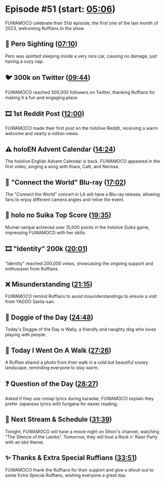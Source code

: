 # Episode #51 (start: [05:06](https://youtu.be/v6lsxvh3qNs?t=05m06s))

FUWAMOCO celebrate their 51st episode, the first one of the last month of 2023, welcoming Ruffians to the show.

## 👀 Pero Sighting ([07:10](https://youtu.be/v6lsxvh3qNs?t=07m10s))

Pero was spotted sleeping inside a very nice car, causing no damage, just having a cozy nap.

## 🐦 300k on Twitter ([09:44](https://youtu.be/v6lsxvh3qNs?t=09m44s))

FUWAMOCO reached 300,000 followers on Twitter, thanking Ruffians for making it a fun and engaging place.

## 🎞️ 1st Reddit Post ([12:00](https://youtu.be/v6lsxvh3qNs?t=12m00s))

FUWAMOCO made their first post on the hololive Reddit, receiving a warm welcome and nearly a million views.

## ⚠️ holoEN Advent Calendar ([14:24](https://youtu.be/v6lsxvh3qNs?t=14m24s))

The hololive English Advent Calendar is back. FUWAMOCO appeared in the first video, singing a song with Kiara, Calli, and Nerissa.

## 🎤 "Connect the World" Blu-ray ([17:02](https://youtu.be/v6lsxvh3qNs?t=17m02s))

The "Connect the World" concert in LA will have a Blu-ray release, allowing fans to enjoy different camera angles and relive the event.

## 🍉 holo no Suika Top Score ([19:35](https://youtu.be/v6lsxvh3qNs?t=19m35s))

Mumei-senpai achieved over 15,000 points in the hololive Suika game, impressing FUWAMOCO with her skills.

## 🎞️ "Identity" 200k ([20:01](https://youtu.be/v6lsxvh3qNs?t=20m01s))

"Identity" reached 200,000 views, showcasing the ongoing support and enthusiasm from Ruffians.

## ❌ Misunderstanding ([21:15](https://youtu.be/v6lsxvh3qNs?t=21m15s))

FUWAMOCO remind Ruffians to avoid misunderstandings to ensure a visit from YAGOO Santa-san.

## 🐶 Doggie of the Day ([24:48](https://youtu.be/v6lsxvh3qNs?t=24m48s))

Today's Doggie of the Day is Wally, a friendly and naughty dog who loves playing with people.

## 🚶 Today I Went On A Walk ([27:26](https://youtu.be/v6lsxvh3qNs?t=27m26s))

A Ruffian shared a photo from their walk in a cold but beautiful snowy landscape, reminding everyone to stay warm.

## ❓ Question of the Day ([28:27](https://youtu.be/v6lsxvh3qNs?t=28m27s))

Asked if they use romaji lyrics during karaoke, FUWAMOCO explain they prefer Japanese lyrics with furigana for easier reading.

## 📅 Next Stream & Schedule ([31:39](https://youtu.be/v6lsxvh3qNs?t=31m39s))

Tonight, FUWAMOCO will have a movie night on Shiori's channel, watching "The Silence of the Lambs". Tomorrow, they will host a Rock n' Rawr Party with an idol theme.

## ✨ Thanks & Extra Special Ruffians ([33:51](https://youtu.be/v6lsxvh3qNs?t=33m51s))

FUWAMOCO thank the Ruffians for their support and give a shout-out to some Extra Special Ruffians, wishing everyone a great day.
